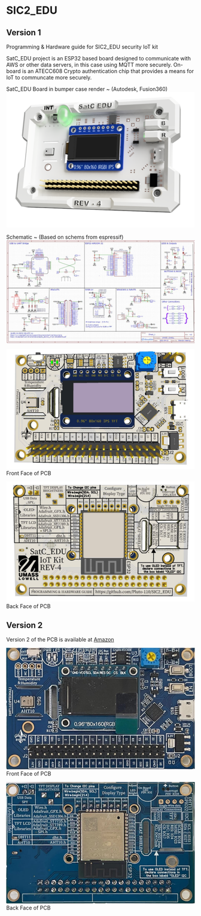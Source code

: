 # SIC2_EDU

## Version 1
Programming &amp; Hardware guide for SIC2_EDU security IoT kit 

SatC_EDU project is an ESP32 based board designed to communicate with AWS or other data servers, in this case using MQTT more securely. On-board is an ATECC608 Crypto authentication chip that provides a means for IoT to communcate more securely.

SatC_EDU Board in bumper case render ~ (Autodesk, Fusion360)
![alt text](pics/Render_white.png?raw=true)

Schematic ~ (Based on schems from espressif)
![alt text](pics/REV4_schem.JPG?raw=true)

![alt text](pics/PCB_front.JPG?raw=true)
Front Face of PCB

![alt text](pics/PCB_back.JPG?raw=true)
Back Face of PCB

## Version 2
Version 2 of the PCB is available at [Amazon](https://www.amazon.com/dp/B0C24FJBG9)

![alt text](pics/V2-Front.jpg?raw=true)
Front Face of PCB

![alt text](pics/V2-Back.jpg?raw=true)
Back Face of PCB
